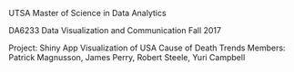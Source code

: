 UTSA Master of Science in Data Analytics

DA6233 Data Visualization and Communication
Fall 2017

Project: Shiny App Visualization of USA Cause of Death Trends
Members: Patrick Magnusson, James Perry, Robert Steele, Yuri Campbell
